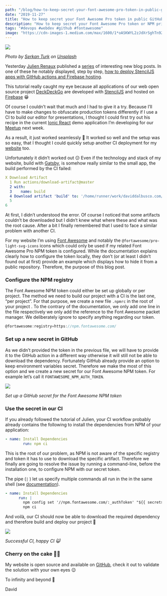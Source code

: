 ```yaml
---
path: "/blog/how-to-keep-secret-your-font-awesome-pro-token-in-public-github-actions"
date: "2019-11-27"
title: "How to keep secret your Font Awesome Pro token in public GitHub actions"
description: "How to keep secret your Font Awesome Pro token or NPM private tokens in public GitHub actions"
tags: "#devops #webdev #github #fontawesome"
image: "https://cdn-images-1.medium.com/max/1600/1*oASKWYL2zJdXrSghTn92PA.jpeg"
---
```


![](https://cdn-images-1.medium.com/max/1600/1*oASKWYL2zJdXrSghTn92PA.jpeg)

*Photo by [Serkan Turk](https://unsplash.com/@serkanturk?utm_source=unsplash&utm_medium=referral&utm_content=creditCopyText) on [Unsplash](https://unsplash.com/?utm_source=unsplash&utm_medium=referral&utm_content=creditCopyText)*

Yesterday [Julien Renaux](https://twitter.com/julienrenaux) published a [series](https://twitter.com/julienrenaux/status/1199322520815583233) of interesting new blog posts. In one of these he notably displayed, step by step, [how to deploy StencilJS apps with GitHub actions and Firebase hosting](https://julienrenaux.fr/2019/11/25/building-deploying-stenciljs-apps-firebase-hosting-github-actions/).

This tutorial really caught my eye because all applications of our web open source project [DeckDeckGo](https://deckdeckgo.com)  are developed with [StencilJS](https://stenciljs.com) and hosted on [Firebase](https://firebase.google.com) 😁

Of course I couldn’t wait that much and I had to give it a try. Because I’ll have to make changes to obfuscate production tokens differently if I use a CI to build our editor for presentations, I thought I could first try out his recipe in the current [Ionic React](https://ionicframework.com/docs/react) demo application I’m developing for our [Meetup](https://www.meetup.com/fr-FR/Ionic-Zurich/events/265767496/) next week.

As a result, it just worked seamlessly 🎉 It worked so well and the setup was so easy, that I thought I could quickly setup another CI deployment for my [website](https://daviddalbusco.com) too.

Unfortunately it didn’t worked out 😕 Even if the technology and stack of my website, build with [Gatsby](https://www.gatsbyjs.org), is somehow really similar to the small app, the build performed by the CI failed:

```yaml
X Download Artifact
  1 Run actions/download-artifact@master
  2 with:
  3    name: build
  4 Download artifact 'build' to: '/home/runner/work/daviddalbusco.com/daviddalbusco.com/build'
  5 
6 
```

At first, I didn’t understood the error. Of course I noticed that some artifacts couldn’t be downloaded but I didn’t knew what where these and what was the root cause. After a bit I finally remembered that I used to face a similar problem with another CI.

For my website I’m using [Font Awesome](https://fontawesome.com) and notably the `@fortawesome/pro-light-svg-icons` icons which could only be used if my related Font Awesome Pro NPM token is configured. While the documentation explains clearly how to configure the token locally, they don’t (or at least I didn’t found out at first) provide an example which displays how to hide it from a public repository. Therefore, the purpose of this blog post.

### Configure the NPM registry

The Font Awesome NPM token could either be set up globally or per project. The method we need to build our project with a CI is the last one, “per project”. For that purpose, we create a new file `.npmrc` in the root of your project . To the contrary of the documentation, we only add one line in the file respectively we only add  the reference to the Font Awesome packet manager. We deliberately ignore to specify anything regarding our token.

```javascript
@fortawesome:registry=https://npm.fontawesome.com/
```

### Set up a new secret in GitHub

As we didn’t provided the token in the previous file, we will have to provide it to the GitHub action in a different way otherwise it will still not be able to download the dependency. Fortunately GitHub already provide an option to keep environment variables secret. Therefore we make the most of this option and we create a new secret for our Font Awesome NPM token. For example let’s call it `FONTAWESOME_NPM_AUTH_TOKEN`.

![](https://cdn-images-1.medium.com/max/1600/1*NVoURzVa2jn6uuvAKvo12Q.png)

*Set up a GitHub secret for the Font Awesome NPM token*

### Use the secret in our CI

If you already followed the tutorial of Julien, your CI workflow probably already contains the following to install the dependencies from NPM of your application:

```yaml
- name: Install Dependencies
        run: npm ci
```

This is the root of our problem, as NPM is not aware of the specific registry and token it has to use to download the specific artifact. Therefore we finally are going to resolve the issue by running a command-line, before the installation one, to configure NPM with our secret token.

The pipe (`|` ) let us specify multiple commands all run in the in the same shell (see [documentation](https://help.github.com/en/actions/automating-your-workflow-with-github-actions/workflow-syntax-for-github-actions#jobsjob_idstepsrun)).

```yaml
- name: Install Dependencies
      run: |
        npm config set '//npm.fontawesome.com/:_authToken' "${{ secrets.FONTAWESOME_NPM_AUTH_TOKEN }}"
        npm ci
```

And voilà, our CI should now be able to download the required dependency and therefore build and deploy our project 🎉

![](https://cdn-images-1.medium.com/max/1600/1*B0QAOSrrjgtLV5zywnA8sg.png)

*Successful CI, happy CI 😺*

### Cherry on the cake 🍒🎂

My website is open source and available on [GitHub](https://github.com/peterpeterparker/daviddalbusco.com), check it out to validate the solution with your own eyes 😉

To infinity and beyond 🚀

David
